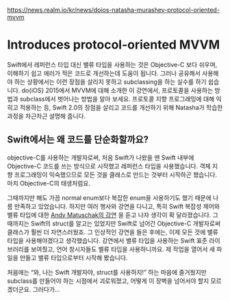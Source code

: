 https://news.realm.io/kr/news/doios-natasha-murashev-protocol-oriented-mvvm
# Introduces protocol-oriented MVVM
Swift에서 레퍼런스 타입 대신 밸류 타입을 사용하는 것은 Objective-C 보다 쉬우며, 이해하기 쉽고 에러가 적은 코드로 개선하는데 도움이 됩니다. 그러나 공유해서 사용해야 하는 상황에서는 이런 장점을 살리지 못하고 subclassing을 하는 실수를 하기 쉽습니다. do{iOS} 2015에서 MVVM에 대해 소개한 이 강연에서, 프로토콜을 사용하는 방법과 subclass에서 벗어나는 방법을 알아 보세요. 프로토콜 지향 프로그래밍에 대해 익히고 적용하는 등, Swift 2.0의 장점을 살리고 코드를 개선하기 위해 Natasha가 학습한 과정을 차근차근 설명해 줍니다.

## Swift에서는 왜 코드를 단순화할까요?
objective-C를 사용하는 개발자로써, 처음 Swift가 나왔을 땐 Swift 내부에 Objective-C 코드를 쓰는 방식으로 시작했고 레퍼런스 타입을 사용했습니다. 객체 지향 프로그래밍이 익숙했으므로 모든 것을 클래스로 만드는 것부터 시작하곤 했습니다. 마치 Objective-C의 태생처럼요.

그때까지만 해도 가끔 normal enum보다 복잡한 enum을 사용하기도 했기 때문에 나름 만족하고 있었습니다. 하지만 여러 행사와 강연을 다니고, 특히 Swift 복잡성 제어와 밸류 타입에 대한 [Andy Matuschak의 강연](https://news.realm.io/news/andy-matuschak-controlling-complexity/) 을 듣고 나자 생각이 확 달라졌습니다. 그때까지는 Swift의 struct를 알고는 있었지만 Swift로 넘어간 Objective-C 개발자로써 클래스가 훨씬 더 자연스러웠죠.
그 인상적인 강연을 들은 후에는, 이제 모든 것에 밸류 타입을 사용해야겠다고 생각했습니다. 강연에서 밸류 타입을 사용하는 Swift 표준 라이브러리를 보여줬고, 언어 창시자들도 밸류 타입을 사용하니까요. 제 작업을 열어서 새 파일을 만들고 밸류 타입으로부터 시작해 봤습니다.

처음에는 “와, 나는 Swift 개발자야, struct를 사용하지!” 하는 마음에 즐거웠지만 subclass를 만들어야 하는 시점에서 괴로워졌고, 어떻게 이 장벽을 넘어서야 할지 모르겠더군요. 그러다가…



